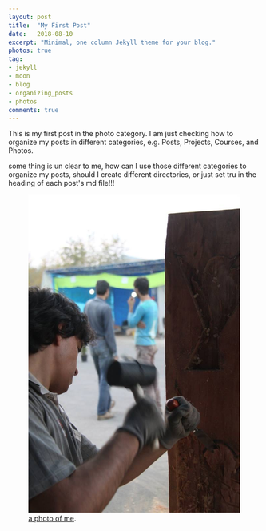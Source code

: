 ```yaml
---
layout: post
title:  "My First Post"
date:   2018-08-10
excerpt: "Minimal, one column Jekyll theme for your blog."
photos: true
tag:
- jekyll 
- moon
- blog
- organizing_posts
- photos
comments: true
---
```


This is my first post in the photo category.
I am just checking how to organize my posts
 in different categories, e.g. Posts, Projects, Courses, and Photos.
  
some thing is un clear to me, how can I use those different categories 
 to organize my posts, should I create different directories, or just 
  set tru in the heading of each post's md file!!!
  
<figure>
<a href="stv01.jpg"><img src="https://github.com/SaeedTaghavi/SaeedTaghavi.github.io/blob/master/_posts/stv01.jpg"></a>
<figcaption><a href="stv01.jpg">a photo of me</a>.</figcaption>
</figure>

  
  